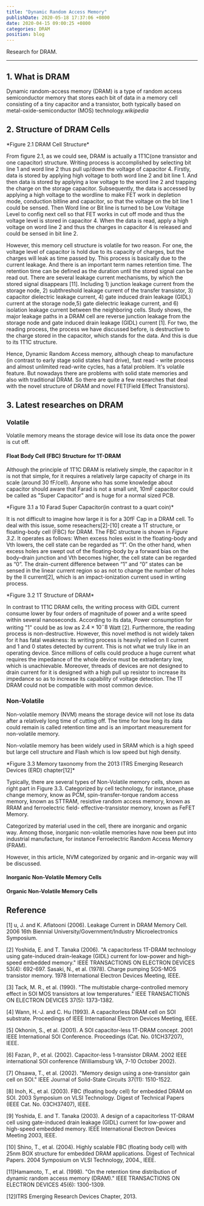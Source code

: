 ```yaml
---
title: "Dynamic Random Access Memory"
publishDate: 2020-05-18 17:37:06 +0800
date: 2020-04-15 09:00:25 +0800
categories: DRAM
position: blog
---
```


Research for DRAM.

---

<div id="toc"></div>

## 1. What is DRAM

Dynamic random-access memory (DRAM) is a type of random access semiconductor memory that stores each bit of data in a memory cell consisting of a tiny capacitor and a transistor, both typically based on metal-oxide-semiconductor (MOS) technology.*wikipedia*

## 2. Structure of DRAM Cells

<img style="display: block; margin: 0 auto;" src="https://upload.wikimedia.org/wikipedia/commons/b/bd/DRAM_Cell_Structure_%28Model_of_Single_Circuit_Cell%29.PNG" alt="" />
*Figure 2.1 DRAM Cell Structure*

From figure 2.1, as we could see, DRAM is actually a 1T1C(one transistor and one capacitor) structure. Writing process is accomplished by selecting bit line 1 and word line 2 thus pull up/down the voltage of capacitor 4. Firstly, data is stored by applying high voltage to both word line 2 and bit line 1. And then data is stored by applying a low voltage to the word line 2 and trapping the charge on the storage capacitor. Subsequently, the data is accessed by applying a high voltage to the wordline to make FET work in depletion mode, conduction bitline and capacitor, so that the voltage on the bit line 1 could be sensed. Then Word line or Bit line is turned to be Low Voltage Level to config next cell so that FET works in cut off mode and thus the voltage level is stored in capacitor 4. When the data is read, apply a high voltage on word line 2 and thus the charges in capacitor 4 is released and could be sensed in bit line 2.

However, this memory cell structure is volatile for two reason. For one, the voltage level of capacitor is hold due to its capacity of charges, but the charges will leak as time passed by. This process is basically due to the current leakage. And there is an important term names retention time. The retention time can be defined as the duration until the stored signal can be read out. There are several leakage current mechanisms, by which the stored signal disappears [11]. Including 1) junction leakage current from the storage node, 2) subthreshold leakage current of the transfer transistor, 3) capacitor dielectric leakage current, 4) gate induced drain leakage (GIDL) current at the storage node,5) gate dielectric leakage current, and 6) isolation leakage current between the neighboring cells. Study shows, the major leakage paths in a DRAM cell are reverse junction leakage from the storage node and gate induced drain leakage (GIDL) current [1]. For two, the reading process, the process we have discussed before, is destructive to the charge stored in the capacitor, which stands for the data. And this is due to its 1T1C structure.

Hence, Dynamic Random Access memory, although cheap to manufacture (in contrast to early stage solid states hard drive), fast read - write process and almost unlimited read-write cycles, has a fatal problem. It's volatile feature. But nowadays there are problems with solid state memories and also with traditional DRAM. So there are quite a few researches that deal with the novel structure of DRAM and novel FET(Field Effect Transistors).

## 3. Latest researches on DRAM

### Volatile

Volatile memory means the storage device will lose its data once the power is cut off.

#### Float Body Cell (FBC) Structure for 1T-DRAM

Although the principle of 1T1C DRAM is relatively simple, the capacitor in it is not that simple, for it requires a relatively large capacity of charge in its scale (around 30 fF/cell). Anyone who has some knowledge about capacitor should aware that Farad is not a small unit, 10mF capacitor could be called as "Super Capacitor" and is huge for a normal sized PCB.

<img style="display: block; margin: 0 auto;" src="http://suo.im/6rfizX" alt="" />
*Figure 3.1 a 10 Farad Super Capacitor(in contrast to a quart coin)*

It is not difficult to imagine how large it is for a 30fF Cap in a DRAM cell. To deal with this issue, some reseachers[2]-[10] create a 1T structure, or floating-body cell (FBC) for DRAM. The FBC structure is shown in *Figure 3.2*. It operates as follows: When excess holes exist in the floating-body and Vth lowers, the cell state can be regarded as “1”. On the other hand, when excess holes are swept out of the floating-body by a forward bias on the body–drain junction and Vth becomes higher, the cell state can be regarded as “0”. The drain-current difference between “1” and “0” states can be sensed in the linear current region so as not to change the number of holes by the II current[2], which is an impact-ionization current used in wrting process.

<img style="display: block; margin: 0 auto;" src="https://s1.ax1x.com/2020/04/21/JGFuvQ.png" alt="" />
*Figure 3.2 1T Structure of DRAM*

In contrast to 1T1C DRAM cells, the writing process with GIDL current consume lower by four orders of magnitude of power and a write speed within several nanoseconds. According to its data, Power consumption for writing "1" could be as low as $2.4 \times 10^-8$ Watt [2]. Furthermore, the reading process is non-destructive. However, this novel method is not widely taken for it has fatal weakness: its writing process is heavily relied on II current and 1 and 0 states detected by current. This is not what we truly like in an operating device. Since millions of cells could produce a huge current what requires the impedance of the whole device must be extradentary low, which is unachievable. Moreover, threads of devices are not designed to drain current for it is designed with a high pull up resistor to increase its impedance so as to increase its capability of voltage detection. The 1T DRAM could not be compatible with most common device.

### Non-Volatile

Non-volatile memory (NVM) means the storage device will not lose its data after a relatively long time of cutting off. The time for how long its data could remain is called retention time and is an important measurement for non-volatile memory.

Non-volatile memory has been widely used in SRAM which is a high speed but large cell structure and Flash which is low speed but high density.

<img style="display: block; margin: 0 auto;" src="https://s1.ax1x.com/2020/05/20/YoGcsf.jpg" alt="" />
*Figure 3.3 Memory taxonomy from the 2013 ITRS Emerging Research Devices (ERD) chapter[12]*



Typically, there are several types of Non-Volatile memory cells, shown as right part in Figure 3.3. Categorized by cell technology, for instance, phase change memory, know as PCM, spin-transfer-torque random access memory, known as STTRAM, resistive random access memory, known as RRAM and ferroelectric field- effective-transistor memory, known as FeFET Memory. 

Categorized by material used in the cell, there are inorganic and organic way. Among those, inorganic non-volatile memories have now been put into industrial manufacture, for instance Ferroelectric Random Access Memory (FRAM).

However, in this article, NVM categorized by organic and in-organic way will be discussed.

#### Inorganic Non-Volatile Memory Cells



#### Organic Non-Volatile Memory Cells



## Reference

[1] u, J. and K. Aflatooni (2006). Leakage Current in DRAM Memory Cell. 2006 16th Biennial University/Government/Industry Microelectronics Symposium.

[2] Yoshida, E. and T. Tanaka (2006). "A capacitorless 1T-DRAM technology using gate-induced drain-leakage (GIDL) current for low-power and high-speed embedded memory." IEEE TRANSACTIONS ON ELECTRON DEVICES 53(4): 692-697.
Sasaki, N., et al. (1978). Charge pumping SOS-MOS transistor memory. 1978 International Electron Devices Meeting, IEEE.

[3] Tack, M. R., et al. (1990). "The multistable charge-controlled memory effect in SOI MOS transistors at low temperatures." IEEE TRANSACTIONS ON ELECTRON DEVICES 37(5): 1373-1382.

[4] Wann, H.-J. and C. Hu (1993). A capacitorless DRAM cell on SOI substrate. Proceedings of IEEE International Electron Devices Meeting, IEEE.

[5] Okhonin, S., et al. (2001). A SOI capacitor-less 1T-DRAM concept. 2001 IEEE International SOI Conference. Proceedings (Cat. No. 01CH37207), IEEE.

[6] Fazan, P., et al. (2002). Capacitor-less 1-transistor DRAM. 2002 IEEE international SOI conference (Williamsburg VA, 7-10 October 2002).

[7] Ohsawa, T., et al. (2002). "Memory design using a one-transistor gain cell on SOI." IEEE Journal of Solid-State Circuits 37(11): 1510-1522.

[8] Inoh, K., et al. (2003). FBC (floating body cell) for embedded DRAM on SOI. 2003 Symposium on VLSI Technology. Digest of Technical Papers (IEEE Cat. No. 03CH37407), IEEE.

[9] Yoshida, E. and T. Tanaka (2003). A design of a capacitorless 1T-DRAM cell using gate-induced drain leakage (GIDL) current for low-power and high-speed embedded memory. IEEE International Electron Devices Meeting 2003, IEEE.

[10] Shino, T., et al. (2004). Highly scalable FBC (floating body cell) with 25nm BOX structure for embedded DRAM applications. Digest of Technical Papers. 2004 Symposium on VLSI Technology, 2004., IEEE.

[11]Hamamoto, T., et al. (1998). "On the retention time distribution of dynamic random access memory (DRAM)." IEEE TRANSACTIONS ON ELECTRON DEVICES 45(6): 1300-1309.

[12]ITRS Emerging Research Devices Chapter, 2013.